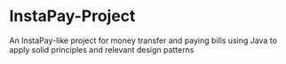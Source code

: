 # InstaPay-Project
An InstaPay-like project for money transfer and paying bills using Java to apply solid principles and relevant design patterns
